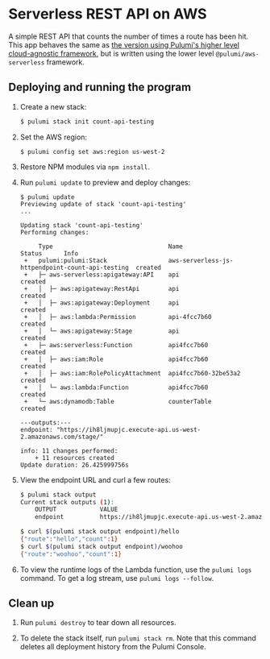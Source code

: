 # Serverless REST API on AWS

A simple REST API that counts the number of times a route has been hit. This app behaves the same as [the version using Pulumi's higher level cloud-agnostic framework](../cloud-js-httpendpoint/README.md), but is written using the lower level `@pulumi/aws-serverless` framework.

## Deploying and running the program

1.  Create a new stack:

    ```bash
    $ pulumi stack init count-api-testing
    ```

1.  Set the AWS region:

    ```
    $ pulumi config set aws:region us-west-2
    ```

1.  Restore NPM modules via `npm install`.

1.  Run `pulumi update` to preview and deploy changes:

    ```
    $ pulumi update
    Previewing update of stack 'count-api-testing'
    ...

    Updating stack 'count-api-testing'
    Performing changes:
    
         Type                                Name                                              Status      Info
     +   pulumi:pulumi:Stack                 aws-serverless-js-httpendpoint-count-api-testing  created     
     +   ├─ aws-serverless:apigateway:API    api                                               created     
     +   │  ├─ aws:apigateway:RestApi        api                                               created     
     +   │  ├─ aws:apigateway:Deployment     api                                               created     
     +   │  ├─ aws:lambda:Permission         api-4fcc7b60                                      created     
     +   │  └─ aws:apigateway:Stage          api                                               created     
     +   ├─ aws:serverless:Function          api4fcc7b60                                       created     
     +   │  ├─ aws:iam:Role                  api4fcc7b60                                       created     
     +   │  ├─ aws:iam:RolePolicyAttachment  api4fcc7b60-32be53a2                              created     
     +   │  └─ aws:lambda:Function           api4fcc7b60                                       created     
     +   └─ aws:dynamodb:Table               counterTable                                      created     
     
    ---outputs:---
    endpoint: "https://ih8ljmupjc.execute-api.us-west-2.amazonaws.com/stage/"
    
    info: 11 changes performed:
        + 11 resources created
    Update duration: 26.425999756s
    ```

1.  View the endpoint URL and curl a few routes:

    ```bash
    $ pulumi stack output 
    Current stack outputs (1):
        OUTPUT            VALUE
        endpoint          https://ih8ljmupjc.execute-api.us-west-2.amazonaws.com/stage/
    
    $ curl $(pulumi stack output endpoint)/hello
    {"route":"hello","count":1}
    $ curl $(pulumi stack output endpoint)/woohoo
    {"route":"woohoo","count":1}
    ```

1.  To view the runtime logs of the Lambda function, use the `pulumi logs` command. To get a log stream, use `pulumi logs --follow`.

## Clean up

1.  Run `pulumi destroy` to tear down all resources.

1.  To delete the stack itself, run `pulumi stack rm`. Note that this command deletes all deployment history from the Pulumi Console.
